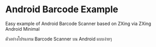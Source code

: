 Android Barcode Example
=====================

Easy example of Android Barcode Scanner based on ZXing via ZXing Android Minimal

ตัวอย่างโปรแกรม Barcode Scanner บน Android แบบง่ายๆ
